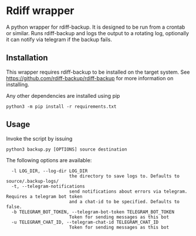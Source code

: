 # Rdiff wrapper
A python wrapper for rdiff-backup. It is designed to be run from a crontab or similar. Runs rdiff-backup and logs the output to a rotating log, optionally it can notify via telegram if the backup fails.

## Installation
This wrapper requires rdiff-backup to be installed on the target system. See https://github.com/rdiff-backup/rdiff-backup for more information on installing.

Any other dependencies are installed using pip

```
python3 -m pip install -r requirements.txt
```

## Usage
Invoke the script by issuing

```
python3 backup.py [OPTIONS] source destination
```

The following options are available:

```
  -l LOG_DIR, --log-dir LOG_DIR
                        the directory to save logs to. Defaults to source/.backup-logs/
  -t, --telegram-notifications
                        send notifications about errors via telegram. Requires a telegram bot token 
                        and a chat-id to be specified. Defaults to false.
  -b TELEGRAM_BOT_TOKEN, --telegram-bot-token TELEGRAM_BOT_TOKEN
                        Token for sending messages as this bot
  -u TELEGRAM_CHAT_ID, --telegram-chat-id TELEGRAM_CHAT_ID
                        Token for sending messages as this bot
```
